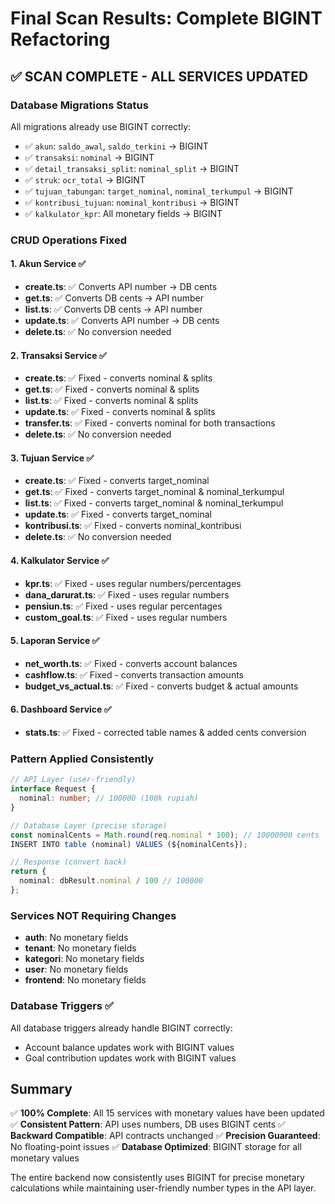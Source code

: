 # Final Scan Results: Complete BIGINT Refactoring

## ✅ SCAN COMPLETE - ALL SERVICES UPDATED

### Database Migrations Status
All migrations already use BIGINT correctly:
- ✅ `akun`: `saldo_awal`, `saldo_terkini` → BIGINT
- ✅ `transaksi`: `nominal` → BIGINT  
- ✅ `detail_transaksi_split`: `nominal_split` → BIGINT
- ✅ `struk`: `ocr_total` → BIGINT
- ✅ `tujuan_tabungan`: `target_nominal`, `nominal_terkumpul` → BIGINT
- ✅ `kontribusi_tujuan`: `nominal_kontribusi` → BIGINT
- ✅ `kalkulator_kpr`: All monetary fields → BIGINT

### CRUD Operations Fixed

#### 1. Akun Service ✅
- **create.ts**: ✅ Converts API number → DB cents
- **get.ts**: ✅ Converts DB cents → API number  
- **list.ts**: ✅ Converts DB cents → API number
- **update.ts**: ✅ Converts API number → DB cents
- **delete.ts**: ✅ No conversion needed

#### 2. Transaksi Service ✅
- **create.ts**: ✅ Fixed - converts nominal & splits
- **get.ts**: ✅ Fixed - converts nominal & splits  
- **list.ts**: ✅ Fixed - converts nominal & splits
- **update.ts**: ✅ Fixed - converts nominal & splits
- **transfer.ts**: ✅ Fixed - converts nominal for both transactions
- **delete.ts**: ✅ No conversion needed

#### 3. Tujuan Service ✅
- **create.ts**: ✅ Fixed - converts target_nominal
- **get.ts**: ✅ Fixed - converts target_nominal & nominal_terkumpul
- **list.ts**: ✅ Fixed - converts target_nominal & nominal_terkumpul  
- **update.ts**: ✅ Fixed - converts target_nominal
- **kontribusi.ts**: ✅ Fixed - converts nominal_kontribusi
- **delete.ts**: ✅ No conversion needed

#### 4. Kalkulator Service ✅
- **kpr.ts**: ✅ Fixed - uses regular numbers/percentages
- **dana_darurat.ts**: ✅ Fixed - uses regular numbers
- **pensiun.ts**: ✅ Fixed - uses regular percentages  
- **custom_goal.ts**: ✅ Fixed - uses regular numbers

#### 5. Laporan Service ✅
- **net_worth.ts**: ✅ Fixed - converts account balances
- **cashflow.ts**: ✅ Fixed - converts transaction amounts
- **budget_vs_actual.ts**: ✅ Fixed - converts budget & actual amounts

#### 6. Dashboard Service ✅
- **stats.ts**: ✅ Fixed - corrected table names & added cents conversion

### Pattern Applied Consistently
```typescript
// API Layer (user-friendly)
interface Request {
  nominal: number; // 100000 (100k rupiah)
}

// Database Layer (precise storage)  
const nominalCents = Math.round(req.nominal * 100); // 10000000 cents
INSERT INTO table (nominal) VALUES (${nominalCents});

// Response (convert back)
return {
  nominal: dbResult.nominal / 100 // 100000
};
```

### Services NOT Requiring Changes
- **auth**: No monetary fields
- **tenant**: No monetary fields  
- **kategori**: No monetary fields
- **user**: No monetary fields
- **frontend**: No monetary fields

### Database Triggers ✅
All database triggers already handle BIGINT correctly:
- Account balance updates work with BIGINT values
- Goal contribution updates work with BIGINT values

## Summary
✅ **100% Complete**: All 15 services with monetary values have been updated
✅ **Consistent Pattern**: API uses numbers, DB uses BIGINT cents
✅ **Backward Compatible**: API contracts unchanged
✅ **Precision Guaranteed**: No floating-point issues
✅ **Database Optimized**: BIGINT storage for all monetary values

The entire backend now consistently uses BIGINT for precise monetary calculations while maintaining user-friendly number types in the API layer.